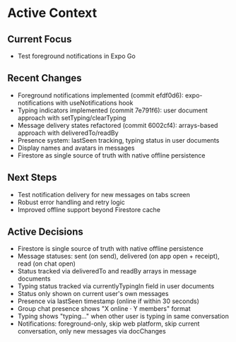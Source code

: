 # Active Context

## Current Focus
- Test foreground notifications in Expo Go

## Recent Changes
- Foreground notifications implemented (commit efdf0d6): expo-notifications with useNotifications hook
- Typing indicators implemented (commit 7e791f6): user document approach with setTyping/clearTyping
- Message delivery states refactored (commit 6002cf4): arrays-based approach with deliveredTo/readBy
- Presence system: lastSeen tracking, typing status in user documents
- Display names and avatars in messages
- Firestore as single source of truth with native offline persistence

## Next Steps
- Test notification delivery for new messages on tabs screen
- Robust error handling and retry logic
- Improved offline support beyond Firestore cache

## Active Decisions
- Firestore is single source of truth with native offline persistence
- Message statuses: sent (on send), delivered (on app open + receipt), read (on chat open)
- Status tracked via deliveredTo and readBy arrays in message documents
- Typing status tracked via currentlyTypingIn field in user documents
- Status only shown on current user's own messages
- Presence via lastSeen timestamp (online if within 30 seconds)
- Group chat presence shows "X online · Y members" format
- Typing shows "typing..." when other user is typing in same conversation
- Notifications: foreground-only, skip web platform, skip current conversation, only new messages via docChanges

